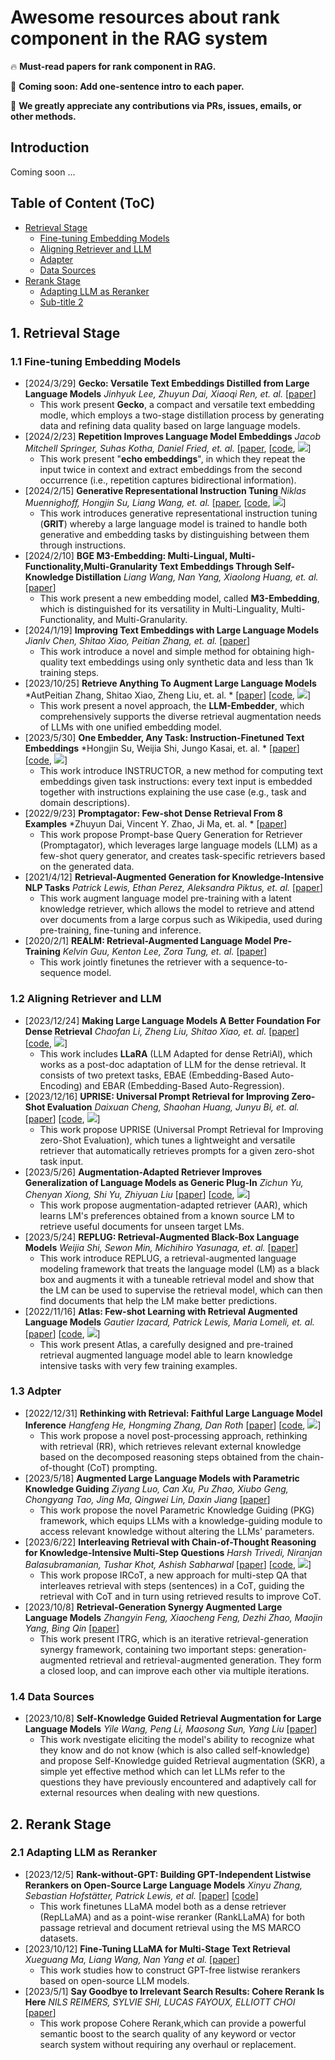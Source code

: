 # Awesome resources about rank component in the RAG system

🔥 **Must-read papers for rank component in RAG.**

🏃 **Coming soon: Add one-sentence intro to each paper.**

🌟 **We greatly appreciate any contributions via PRs, issues, emails, or other methods.**


## Introduction

Coming soon ...


## Table of Content (ToC)


- [Retrieval Stage](#retrieval)
  - [Fine-tuning Embedding Models](#tunembedding)
  - [Aligning Retriever and LLM](#aligning)
  - [Adapter](#adapter)
  - [Data Sources](#datasources)
- [Rerank Stage](#rerank)
  - [Adapting LLM as Reranker](#llm-based-ranker)
  - [Sub-title 2](#2-sub-rerank)






## 1. Retrieval Stage <a id="retrieval"></a>

### 1.1 Fine-tuning Embedding Models <a id="tunembedding"></a>


- [2024/3/29] **Gecko: Versatile Text Embeddings Distilled from Large Language Models** *Jinhyuk Lee, Zhuyun Dai, Xiaoqi Ren, et. al.* [[paper](https://arxiv.org/pdf/2403.20327)] 
  - This work present **Gecko**, a compact and versatile text embedding modle, which employs a two-stage distillation process by generating data and refining data quality based on large language models.
- [2024/2/23] **Repetition Improves Language Model Embeddings** *Jacob Mitchell Springer, Suhas Kotha, Daniel Fried, et. al.* [[paper](https://arxiv.org/pdf/2402.15449.pdf), [[code](https://github.com/jakespringer/echo-embeddings), ![](https://img.shields.io/github/stars/jakespringer/echo-embeddings.svg?style=social)] 
  - This work present "**echo embeddings**", in which they repeat the input twice in context and extract embeddings from the second occurrence (i.e., repetition captures bidirectional information).
- [2024/2/15] **Generative Representational Instruction Tuning** *Niklas Muennighoff, Hongjin Su, Liang Wang, et. al.* [[paper](https://arxiv.org/abs/2402.09906), [[code](https://github.com/ContextualAI/gritlm), ![](https://img.shields.io/github/stars/ContextualAI/gritlm.svg?style=social)] 
  - This work introduces generative representational instruction tuning (**GRIT**) whereby a large language model is trained to handle both generative and embedding tasks by distinguishing between them through instructions.
- [2024/2/10] **BGE M3-Embedding: Multi-Lingual, Multi-Functionality,Multi-Granularity Text Embeddings Through Self-Knowledge Distillation** *Liang Wang, Nan Yang, Xiaolong Huang, et. al.* [[paper](https://arxiv.org/abs/2401.00368)] 
  - This work present a new embedding model, called **M3-Embedding**, which is distinguished for its versatility in Multi-Linguality, Multi-Functionality, and Multi-Granularity.
- [2024/1/19] **Improving Text Embeddings with Large Language Models** *Jianlv Chen, Shitao Xiao, Peitian Zhang, et. al.* [[paper](https://arxiv.org/abs/2402.03216)]
  - This work introduce a novel and simple method for obtaining high-quality text embeddings using only synthetic data and less than 1k training steps.
- [2023/10/25] **Retrieve Anything To Augment Large Language Models** *AutPeitian Zhang, Shitao Xiao, Zheng Liu, et. al. * [[paper](https://arxiv.org/abs/2310.07554)] [[code](https://github.com/FlagOpen/FlagEmbedding), ![](https://img.shields.io/github/stars/FlagOpen/FlagEmbedding.svg?style=social)]
  - This work present a novel approach, the **LLM-Embedder**, which comprehensively supports the diverse retrieval augmentation needs of LLMs with one unified embedding model.
- [2023/5/30] **One Embedder, Any Task: Instruction-Finetuned Text Embeddings** *Hongjin Su, Weijia Shi, Jungo Kasai, et. al. * [[paper](https://arxiv.org/abs/2212.09741)] [[code](https://github.com/xlang-ai/instructor-embedding), ![](https://img.shields.io/github/stars/xlang-ai/instructor-embedding.svg?style=social)]
  - This work introduce INSTRUCTOR, a new method for computing text embeddings given task instructions: every text input is embedded together with instructions explaining the use case (e.g., task and domain descriptions).
- [2022/9/23] **Promptagator: Few-shot Dense Retrieval From 8 Examples** *Zhuyun Dai, Vincent Y. Zhao, Ji Ma, et. al. * [[paper](https://arxiv.org/abs/2209.11755)]
  - This work propose Prompt-base Query Generation for Retriever (Promptagator), which leverages large language models (LLM) as a few-shot query generator, and creates task-specific retrievers based on the generated data.
- [2021/4/12] **Retrieval-Augmented Generation for Knowledge-Intensive NLP Tasks** *Patrick Lewis, Ethan Perez, Aleksandra Piktus, et. al.* [[paper](https://arxiv.org/abs/2005.11401)] 
  - This work augment language model pre-training with a latent knowledge retriever, which allows the model to retrieve and attend over documents from a large corpus such as Wikipedia, used during pre-training, fine-tuning and inference.
- [2020/2/1] **REALM: Retrieval-Augmented Language Model Pre-Training** *Kelvin Guu, Kenton Lee, Zora Tung, et. al.* [[paper](https://arxiv.org/abs/2002.08909)] 
  - This work  jointly finetunes the retriever with a sequence-to-sequence model.

### 1.2 Aligning Retriever and LLM <a id="aligning"></a>

- [2023/12/24] **Making Large Language Models A Better Foundation For Dense Retrieval** *Chaofan Li, Zheng Liu, Shitao Xiao, et. al.* [[paper](https://arxiv.org/pdf/2312.15503.pdf)] [[code](https://github.com/FlagOpen/FlagEmbedding), ![](https://img.shields.io/github/stars/FlagOpen/FlagEmbedding.svg?style=social)]
  - This work includes **LLaRA** (LLM Adapted for dense RetriAl), which works as a post-doc adaptation of LLM for the dense retrieval. It consists of two pretext tasks, EBAE (Embedding-Based Auto-Encoding) and EBAR (Embedding-Based Auto-Regression).
- [2023/12/16] **UPRISE: Universal Prompt Retrieval for Improving Zero-Shot Evaluation** *Daixuan Cheng, Shaohan Huang, Junyu Bi, et. al.* [[paper](https://arxiv.org/abs/2303.08518)] [[code](https://github.com/microsoft/LMOps), ![](https://img.shields.io/github/stars/microsoft/LMOps.svg?style=social)]
  - This work propose  UPRISE (Universal Prompt Retrieval for Improving zero-Shot Evaluation), which tunes a lightweight and versatile retriever that automatically retrieves prompts for a given zero-shot task input.
- [2023/5/26] **Augmentation-Adapted Retriever Improves Generalization of Language Models as Generic Plug-In** *Zichun Yu, Chenyan Xiong, Shi Yu, Zhiyuan Liu* [[paper](https://arxiv.org/abs/2305.17331)] [[code](https://github.com/OpenMatch/Augmentation-Adapted-Retriever), ![](https://img.shields.io/github/stars/OpenMatch/Augmentation-Adapted-Retriever.svg?style=social)]
  - This work propose augmentation-adapted retriever (AAR), which learns LM's preferences obtained from a known source LM to retrieve useful documents for unseen target LMs.
- [2023/5/24] **REPLUG: Retrieval-Augmented Black-Box Language Models** *Weijia Shi, Sewon Min, Michihiro Yasunaga, et. al.* [[paper](https://arxiv.org/abs/2301.12652)] 
  - This work introduce REPLUG, a retrieval-augmented language modeling framework that treats the language model (LM) as a black box and augments it with a tuneable retrieval model and show that the LM can be used to supervise the retrieval model, which can then find documents that help the LM make better predictions.
- [2022/11/16] **Atlas: Few-shot Learning with Retrieval Augmented Language Models** *Gautier Izacard, Patrick Lewis, Maria Lomeli, et. al.* [[paper](https://arxiv.org/abs/2208.03299)] [[code](https://github.com/facebookresearch/atlas), ![](https://img.shields.io/github/stars/facebookresearch/atlas.svg?style=social)]
  - This work present Atlas, a carefully designed and pre-trained retrieval augmented language model able to learn knowledge intensive tasks with very few training examples.

### 1.3 Adpter <a id="adapter"></a>

- [2022/12/31] **Rethinking with Retrieval: Faithful Large Language Model Inference** *Hangfeng He, Hongming Zhang, Dan Roth* [[paper](https://arxiv.org/abs/2301.00303)] [[code](https://github.com/HornHehhf/RR), ![](https://img.shields.io/github/stars/HornHehhf/RR.svg?style=social)]
  - This work propose a novel post-processing approach, rethinking with retrieval (RR), which retrieves relevant external knowledge based on the decomposed reasoning steps obtained from the chain-of-thought (CoT) prompting.
- [2023/5/18] **Augmented Large Language Models with Parametric Knowledge Guiding** *Ziyang Luo, Can Xu, Pu Zhao, Xiubo Geng, Chongyang Tao, Jing Ma, Qingwei Lin, Daxin Jiang* [[paper](https://arxiv.org/abs/2305.04757)] 
  - This work propose the novel Parametric Knowledge Guiding (PKG) framework, which equips LLMs with a knowledge-guiding module to access relevant knowledge without altering the LLMs' parameters.
- [2023/6/22] **Interleaving Retrieval with Chain-of-Thought Reasoning for Knowledge-Intensive Multi-Step Questions** *Harsh Trivedi, Niranjan Balasubramanian, Tushar Khot, Ashish Sabharwal* [[paper](https://arxiv.org/abs/2212.10509)] [[code](https://github.com/stonybrooknlp/ircot), ![](https://img.shields.io/github/stars/stonybrooknlp/ircot.svg?style=social)]
  - This work propose IRCoT, a new approach for multi-step QA that interleaves retrieval with steps (sentences) in a CoT, guiding the retrieval with CoT and in turn using retrieved results to improve CoT.
- [2023/10/8] **Retrieval-Generation Synergy Augmented Large Language Models** *Zhangyin Feng, Xiaocheng Feng, Dezhi Zhao, Maojin Yang, Bing Qin* [[paper](https://arxiv.org/abs/2310.05149)] 
  - This work present ITRG, which is an iterative retrieval-generation synergy framework, containing two important steps: generation-augmented retrieval and retrieval-augmented generation. They form a closed loop, and can improve each other via multiple iterations.

### 1.4 Data Sources <a id="datasources"></a>

- [2023/10/8] **Self-Knowledge Guided Retrieval Augmentation for Large Language Models** *Yile Wang, Peng Li, Maosong Sun, Yang Liu* [[paper](https://arxiv.org/abs/2310.05002)] 
  - This work nvestigate eliciting the model's ability to recognize what they know and do not know (which is also called self-knowledge) and propose Self-Knowledge guided Retrieval augmentation (SKR), a simple yet effective method which can let LLMs refer to the questions they have previously encountered and adaptively call for external resources when dealing with new questions.



## 2. Rerank Stage <a id="rerank"></a>

### 2.1 Adapting LLM as Reranker <a id="llm-based-ranker"></a>

- [2023/12/5] **Rank-without-GPT: Building GPT-Independent Listwise Rerankers on Open-Source Large Language Models** *Xinyu Zhang, Sebastian Hofstätter, Patrick Lewis, et al.* [[paper](https://arxiv.org/pdf/2312.02969.pdf)] [[code](https://huggingface.co/castorini)] 
  - This work finetunes LLaMA model both as a dense retriever (RepLLaMA) and as a point-wise reranker (RankLLaMA) for both passage retrieval and document retrieval using the MS MARCO datasets.
- [2023/10/12] **Fine-Tuning LLaMA for Multi-Stage Text Retrieval** *Xueguang Ma, Liang Wang, Nan Yang et al.* [[paper](https://arxiv.org/pdf/2310.08319.pdf)] 
  - This work studies how to construct GPT-free listwise rerankers based on open-source LLM models.
- [2023/5/1] **Say Goodbye to Irrelevant Search Results: Cohere Rerank Is Here** *NILS REIMERS, SYLVIE SHI, LUCAS FAYOUX, ELLIOTT CHOI* [[paper](https://txt.cohere.com/rerank)] 
  - This work propose Cohere Rerank,which can provide a powerful semantic boost to the search quality of any keyword or vector search system without requiring any overhaul or replacement.

